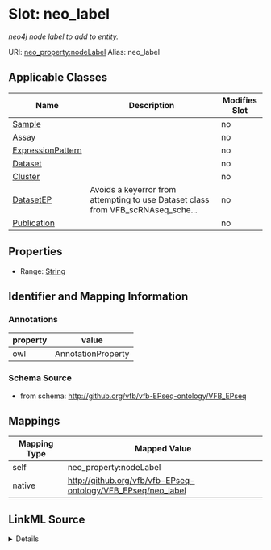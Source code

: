 

# Slot: neo_label 


_neo4j node label to add to entity._





URI: [neo_property:nodeLabel](http://n2o.neo/property/nodeLabel)
Alias: neo_label

<!-- no inheritance hierarchy -->





## Applicable Classes

| Name | Description | Modifies Slot |
| --- | --- | --- |
| [Sample](Sample.md) |  |  no  |
| [Assay](Assay.md) |  |  no  |
| [ExpressionPattern](ExpressionPattern.md) |  |  no  |
| [Dataset](Dataset.md) |  |  no  |
| [Cluster](Cluster.md) |  |  no  |
| [DatasetEP](DatasetEP.md) | Avoids a keyerror from attempting to use Dataset class from VFB_scRNAseq_sche... |  no  |
| [Publication](Publication.md) |  |  no  |







## Properties

* Range: [String](String.md)





## Identifier and Mapping Information





### Annotations

| property | value |
| --- | --- |
| owl | AnnotationProperty |




### Schema Source


* from schema: http://github.org/vfb/vfb-EPseq-ontology/VFB_EPseq




## Mappings

| Mapping Type | Mapped Value |
| ---  | ---  |
| self | neo_property:nodeLabel |
| native | http://github.org/vfb/vfb-EPseq-ontology/VFB_EPseq/neo_label |




## LinkML Source

<details>
```yaml
name: neo_label
annotations:
  owl:
    tag: owl
    value: AnnotationProperty
description: neo4j node label to add to entity.
from_schema: http://github.org/vfb/vfb-EPseq-ontology/VFB_EPseq
rank: 1000
slot_uri: neo_property:nodeLabel
alias: neo_label
domain_of:
- Dataset
- Sample
- Assay
- Cluster
- Publication
range: string

```
</details>
